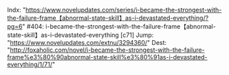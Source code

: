 Indx: "https://www.novelupdates.com/series/i-became-the-strongest-with-the-failure-frame【abnormal-state-skill】as-i-devastated-everything/?pg=6"
#404: i-became-the-strongest-with-the-failure-frame【abnormal-state-skill】as-i-devastated-everything [c71]
Jump: "https://www.novelupdates.com/extnu/3294360/"
Dest: "http://foxaholic.com/novel/i-became-the-strongest-with-the-failure-frame%e3%80%90abnormal-state-skill%e3%80%91as-i-devastated-everything/1/71/"